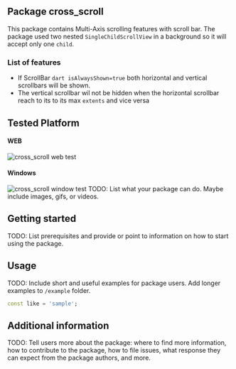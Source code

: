 

##  Package cross_scroll
This package contains Multi-Axis scrolling features with scroll bar. The package used two nested `SingleChildScrollView` in a background so it will accept only one `child`.

### List of features
- If ScrollBar ```dart isAlwaysShown=true``` both horizontal and vertical scrollbars will be shown.
- The vertical scrollbar wil not be hidden when the horizontal scrollbar reach to its to its max `extents` and vice versa
## Tested Platform
#### WEB
![cross_scroll web test](https://user-images.githubusercontent.com/73336909/149651423-d1dc936f-cfc0-4581-bb79-19e1fc4ec533.gif)
#### Windows
![cross_scroll window test](https://user-images.githubusercontent.com/73336909/149651492-2ce542a7-7343-4651-81b1-d3eccf3f9bda.gif)
TODO: List what your package can do. Maybe include images, gifs, or videos.

## Getting started

TODO: List prerequisites and provide or point to information on how to
start using the package.

## Usage

TODO: Include short and useful examples for package users. Add longer examples
to `/example` folder. 

```dart
const like = 'sample';
```

## Additional information

TODO: Tell users more about the package: where to find more information, how to 
contribute to the package, how to file issues, what response they can expect 
from the package authors, and more.
